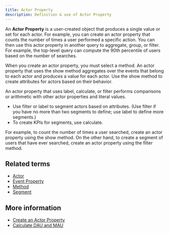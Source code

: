 ```yaml
---
title: Actor Property 
description: Definition & use of Actor Property 
---
```

An **Actor Property** is a user-created object that produces a single value or set for each actor. For example, you can create an actor property that counts the number of times a user performed a specific action. You can then use this actor property in another query to aggregate, group, or filter. For example, the top-level query can compute the 90th percentile of users based on the number of searches.

When you create an actor property, you must select a method. An actor property that uses the show method aggregates over the events that belong to each actor and produces a value for each actor. Use the show method to create attributes for actors based on their behavior.

An actor property that uses label, calculate, or filter performs comparisons or arithmetic with other actor properties and literal values.

- Use filter or label to segment actors based on attributes. (Use filter if you have no more than two segments to define; use label to define more segments.) 
- To create KPIs for segments, use calculate.

For example, to count the number of times a user searched, create an actor property using the show method. On the other hand, to create a segment of users that have ever searched, create an actor property using the filter method.

## Related terms

- [Actor](../actor)
- [Event Property](../event-property)
- [Method](../method)
- [Segment](../segment)

## More information

- [Create an Actor Property](https://behavure.ai/docs/wiki/spaces/SGV/pages/2139259462/Create+an+Actor+Property+v5)
- [Calculate DAU and MAU](https://behavure.ai/docs/wiki/spaces/SGV/pages/2139260423/Calculate+DAU+and+MAU+v5)